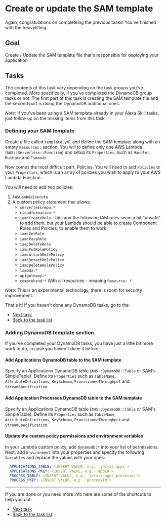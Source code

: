# Create or update the SAM template

Again, congratulations on completeing the previous tasks! You've finished with the heavylifting.

## Goal

Create / Update the SAM template file that's responsible for deploying your application

## Tasks

The contents of this task vary depending on the task groups you've completed. More specifically, if you've completed the DynamoDB group tasks or not. The first part of this task is creating the SAM template file and the second part is doing the DynamoDB additional ones.

*Note:* If you've been using a SAM template already in your Alexa Skill tasks, just follow up on the missing items from this task.

### Defining your SAM template

Create a file called `template.yml` and define the SAM template along with an empty `Resources:` section. You will to define only one AWS Lambda (`AWS::Serverless::Function`) and setup its `Properties`, such as `Handler`, `Runtime` and `Timeout`.

Now comes the most difficult part. Policies.
You will need to add `Policies` to your `Properties`, which is an array of policies you wish to apply to your AWS Lambda Function.

You will need to add two policies:

1. `AWSLambdaExecute`
2. A custom policy statement that allows:
    - `serverlessrepo:*`
    - `cloudformation:*`
    - `iam:CreateRole` - this and the following IAM roles seem a bit "unsafe" to add them, but your Lambda should be able to create Component Roles and Policies, to enable them to work.
    - `iam:GetRole`
    - `iam:PassRole`
    - `iam:DeleteRole`
    - `iam:PutRolePolicy`
    - `iam:AttachRolePolicy`
    - `iam:DetachRolePolicy`
    - `iam:DeleteRolePolicy`
    - `lambda:*`
    - `apigateway:*`
    - `comprehend:*`
  With all resources - meaning `Resource: *`

*Note:* This is an experimental technology, there is room for security improvement.

That's it! If you haven't done any DynamoDB tasks, go to the:

- [Next task](../2-connect-alexa-to-comprehend)
- [Back to the task list](../)

### Adding DynamoDB template section

If you've completed your DynamoDB tasks, you have just a little bit more work to do, in case you haven't done it before:

#### Add Applications DynamoDB table to the SAM template

Specify an Applications DynamoDB table (`AWS::DynamoDB::Table` or SAM's SimpleTable). Define its `Properties` such as `TableName`, `AttributeDefinitions`, `KeySchema`, `ProvisionedThroughput` and `StreamSpecification`. 

#### Add Application Processes DynamoDB table to the SAM template

Specify an Applications DynamoDB table (`AWS::DynamoDB::Table` or SAM's SimpleTable). Define its `Properties` such as `TableName`, `AttributeDefinitions`, `KeySchema`, `ProvisionedThroughput` and `StreamSpecification`. 

#### Update the custom policy permissions and environment variables

In your Lambda custom policy, add `dynamodb:*` into your list of permissions.
Next, add `Environment` into your properties and specify the following `Variables` and replace the values with your ones:

```yaml
  APPLICATIONS_TABLE: <INSERT VALUE, e.g. 'jarvis-apps'>
  APPLICATIONS_PKEY: <INSERT VALUE, e.g. 'appId'>
  PROCESS_TABLE: <INSERT VALUE, e.g. 'jarvis-apps-processes'>
  PROCESS_PKEY: <INSERT VALUE, e.g. 'processId'>
```

----

If you are done or you need more info here are some of the shortcuts to help you out:

- [Next task](../2-connect-alexa-to-comprehend)
- [Back to the task list](../)